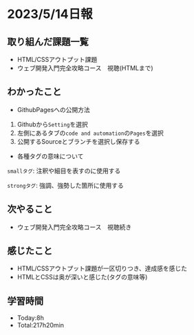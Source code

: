 # 2023/5/14日報

## 取り組んだ課題一覧
- HTML/CSSアウトプット課題
- ウェブ開発入門完全攻略コース　視聴(HTMLまで)

## わかったこと
- GithubPagesへの公開方法
1. Githubから`Setting`を選択
2. 左側にあるタブの`code and automation`の`Pages`を選択
3. 公開するSourceとブランチを選択し保存する

- 各種タグの意味について

`smallタグ`: 注釈や細目を表すのに使用する

`strongタグ`: 強調、強勢した箇所に使用する

## 次やること
- ウェブ開発入門完全攻略コース　視聴続き

## 感じたこと
- HTML/CSSアウトプット課題が一区切りつき、達成感を感じた
- HTMLとCSSは奥が深いと感じた(タグの意味等)

## 学習時間
- Today:8h
- Total:217h20min
